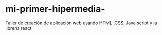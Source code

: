 # mi-primer-hipermedia-
Taller de  creación de aplicación web usando HTML ,CSS, Java script y la librería react